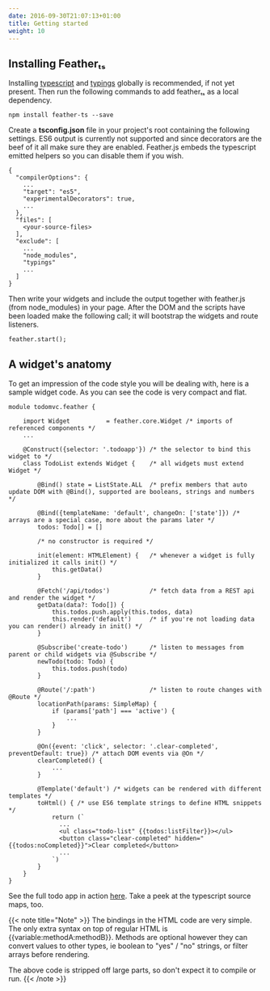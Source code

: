 ```yaml
---
date: 2016-09-30T21:07:13+01:00
title: Getting started
weight: 10
---
```


## Installing Featherₜₛ

Installing [typescript](https://github.com/Microsoft/TypeScript) and [typings](https://github.com/typings/typings) globally is recommended, if not yet present. Then run the following commands to add featherₜₛ as a 
local dependency. 

```
npm install feather-ts --save
```

Create a **tsconfig.json** file in your project's root containing the following settings. ES6 output is currently not supported and 
since decorators are the beef of it all make sure they are enabled. Feather.js embeds the typescript emitted helpers so you can disable 
them if you wish.

```
{
  "compilerOptions": {
    ...
	"target": "es5", 
	"experimentalDecorators": true, 
	...
  },
  "files": [
	<your-source-files>
  ],
  "exclude": [
    ...
	"node_modules",
	"typings"
	...
  ]
}
```

Then write your widgets and include the output together with feather.js (from node_modules) in your page.
After the DOM and the scripts have been loaded make the following call; it will bootstrap the widgets and route listeners. 

```
feather.start();
```

## A widget's anatomy

To get an impression of the code style you will be dealing with, here is a sample widget code. As you can see the code is
very compact and flat.

```
module todomvc.feather {

    import Widget          = feather.core.Widget /* imports of referenced components */
    ...
    
    @Construct({selector: '.todoapp'}) /* the selector to bind this widget to */
    class TodoList extends Widget {    /* all widgets must extend Widget */

        @Bind() state = ListState.ALL  /* prefix members that auto update DOM with @Bind(), supported are booleans, strings and numbers */

        @Bind({templateName: 'default', changeOn: ['state']}) /* arrays are a special case, more about the params later */
        todos: Todo[] = []
        
        /* no constructor is required */

        init(element: HTMLElement) {   /* whenever a widget is fully initialized it calls init() */
            this.getData()
        }
        
        @Fetch('/api/todos')           /* fetch data from a REST api and render the widget */
        getData(data?: Todo[]) {
            this.todos.push.apply(this.todos, data)
            this.render('default')     /* if you're not loading data you can render() already in init() */
        }

        @Subscribe('create-todo')      /* listen to messages from parent or child widgets via @Subscribe */
        newTodo(todo: Todo) {
            this.todos.push(todo)
        }

        @Route('/:path')               /* listen to route changes with @Route */
        locationPath(params: SimpleMap) {
            if (params['path'] === 'active') {
                ...
            }
        }

        @On({event: 'click', selector: '.clear-completed', preventDefault: true}) /* attach DOM events via @On */
        clearCompleted() {
            ...
        }

        @Template('default') /* widgets can be rendered with different templates */
        toHtml() { /* use ES6 template strings to define HTML snippets */
            return (`
              ...
              <ul class="todo-list" {{todos:listFilter}}></ul>
              <button class="clear-completed" hidden="{{todos:noCompleted}}">Clear completed</button>
              ...
            `)
        }
    }
}
```

See the full todo app in action [here](http://todo.feather-ts.com/). Take a peek at the typescript source maps, too.

{{< note title="Note" >}}
The bindings in the HTML code are very simple. The only extra syntax on top of regular HTML is {{variable:methodA:methodB}}. Methods 
are optional however they can convert values to other types, ie boolean to "yes" / "no" strings, or filter arrays before rendering.
 
The above code is stripped off large parts, so don't expect it to compile or run.
{{< /note >}}
